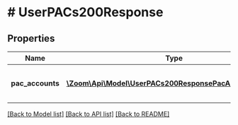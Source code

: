 # # UserPACs200Response

## Properties

Name | Type | Description | Notes
------------ | ------------- | ------------- | -------------
**pac_accounts** | [**\Zoom\Api\Model\UserPACs200ResponsePacAccountsInner[]**](UserPACs200ResponsePacAccountsInner.md) | Information about the PAC accounts. | [optional]

[[Back to Model list]](../../README.md#models) [[Back to API list]](../../README.md#endpoints) [[Back to README]](../../README.md)

